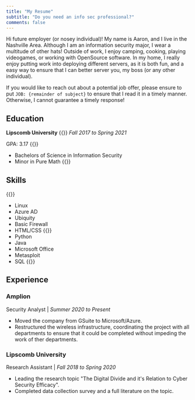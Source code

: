 ```yaml
---
title: "My Resume"
subtitle: "Do you need an info sec professional?"
comments: false
---
```


Hi future employer (or nosey individual)! My name is Aaron, and I live in the Nashville Area. Although I am an information security major, I wear a multitude of other hats! Outside of work, I enjoy camping, cooking, playing videogames, or working with OpenSource software. In my home, I really enjoy putting work into deploying different servers, as it is both fun, and a easy way to ensure that I can better server you, my boss (or any other individual).

If you would like to reach out about a potential job offer, please ensure to put `JOB: {remainder of subject}` to ensure that I read it in a timely manner. Otherwise, I cannot guarantee a timely response!



## Education
**Lipscomb University**
{{<columns>}}
*Fall 2017 to Spring 2021* 

GPA: 3.17
{{<column>}}
- Bachelors of Science in Information Security
- Minor in Pure Math
{{<endcolumns>}}

## Skills
{{<columns>}}
- Linux
- Azure AD
- Ubiquity
- Basic Firewall
- HTML/CSS
{{<column>}}
- Python
- Java
- Microsoft Office
- Metasploit
- SQL
{{<endcolumns>}}

## Experience
### Amplion
Security Analyst | *Summer 2020 to Present*
- Moved the company from GSuite to Microsoft/Azure.
- Restructured the wireless infrastructure, coordinating the project with all departments to ensure that it could be completed without impeding the work of ther departments.

### Lipscomb University
Research Assistant | *Fall 2018 to Spring 2020*
- Leading the research topic "The Digital Divide and it's Relation to Cyber Security Efficacy".
- Completed data collection survey and a full literature on the topic.